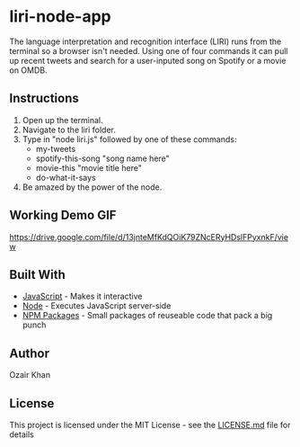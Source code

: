 # liri-node-app
The language interpretation and recognition interface (LIRI) runs from the terminal so a browser isn't needed. Using one of four commands it can pull up recent tweets and search for a user-inputed song on Spotify or a movie on OMDB. 

## Instructions

1. Open up the terminal. 
2. Navigate to the liri folder.  
3. Type in "node liri.js" followed by one of these commands:
    * my-tweets
    * spotify-this-song "song name here"
    * movie-this "movie title here"
    * do-what-it-says 
4. Be amazed by the power of the node.

## Working Demo GIF
https://drive.google.com/file/d/13jnteMfKdQOiK79ZNcERyHDslFPyxnkF/view

## Built With

* [JavaScript](https://developer.mozilla.org/en-US/docs/Web/JavaScript) - Makes it interactive
* [Node](http://jquery.com/) - Executes JavaScript server-side
* [NPM Packages](https://www.npmjs.com/) - Small packages of reuseable code that pack a big punch

## Author
Ozair Khan

## License

This project is licensed under the MIT License - see the [LICENSE.md](LICENSE.md) file for details
